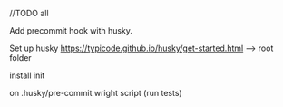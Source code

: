 //TODO all

Add precommit hook with husky.

Set up husky https://typicode.github.io/husky/get-started.html --> root folder

install
init

on .husky/pre-commit wright script (run tests)
